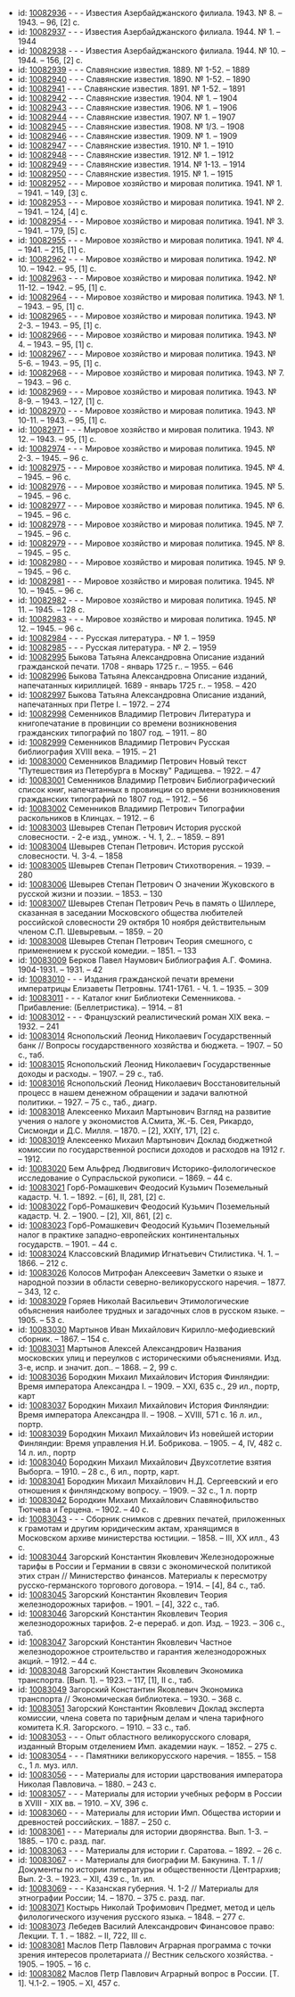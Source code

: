 <ul>
<li>id: <a href="http://books.e-heritage.ru/book/10082936">10082936</a>	- - - Известия Азербайджанского филиала. 1943. № 8. – 1943. – 96, [2] c.</li>
<li>id: <a href="http://books.e-heritage.ru/book/10082937">10082937</a>	- - - Известия Азербайджанского филиала. 1944. № 1. – 1944</li>
<li>id: <a href="http://books.e-heritage.ru/book/10082938">10082938</a>	- - - Известия Азербайджанского филиала. 1944. № 10. – 1944. – 156, [2] с.</li>
<li>id: <a href="http://books.e-heritage.ru/book/10082939">10082939</a>	- - - Славянские известия. 1889. № 1-52. – 1889</li>
<li>id: <a href="http://books.e-heritage.ru/book/10082940">10082940</a>	- - - Славянские известия. 1890. № 1-52. – 1890</li>
<li>id: <a href="http://books.e-heritage.ru/book/10082941">10082941</a>	- - - Славянские известия. 1891. № 1-52. – 1891</li>
<li>id: <a href="http://books.e-heritage.ru/book/10082942">10082942</a>	- - - Славянские известия. 1904. № 1. – 1904</li>
<li>id: <a href="http://books.e-heritage.ru/book/10082943">10082943</a>	- - - Славянские известия. 1906. № 1. – 1906</li>
<li>id: <a href="http://books.e-heritage.ru/book/10082944">10082944</a>	- - - Славянские известия. 1907. № 1. – 1907</li>
<li>id: <a href="http://books.e-heritage.ru/book/10082945">10082945</a>	- - - Славянские известия. 1908. № 1/3. – 1908</li>
<li>id: <a href="http://books.e-heritage.ru/book/10082946">10082946</a>	- - - Славянские известия. 1909. № 1. – 1909</li>
<li>id: <a href="http://books.e-heritage.ru/book/10082947">10082947</a>	- - - Славянские известия. 1910. № 1. – 1910</li>
<li>id: <a href="http://books.e-heritage.ru/book/10082948">10082948</a>	- - - Славянские известия. 1912. № 1. – 1912</li>
<li>id: <a href="http://books.e-heritage.ru/book/10082949">10082949</a>	- - - Славянские известия. 1914. № 1-13. – 1914</li>
<li>id: <a href="http://books.e-heritage.ru/book/10082950">10082950</a>	- - - Славянские известия. 1915. № 1. – 1915</li>
<li>id: <a href="http://books.e-heritage.ru/book/10082952">10082952</a>	- - - Мировое хозяйство и мировая политика. 1941. № 1. – 1941. – 149, [3] с.</li>
<li>id: <a href="http://books.e-heritage.ru/book/10082953">10082953</a>	- - - Мировое хозяйство и мировая политика. 1941. № 2. – 1941. – 124, [4] с.</li>
<li>id: <a href="http://books.e-heritage.ru/book/10082954">10082954</a>	- - - Мировое хозяйство и мировая политика. 1941. № 3. – 1941. – 179, [5] с.</li>
<li>id: <a href="http://books.e-heritage.ru/book/10082955">10082955</a>	- - - Мировое хозяйство и мировая политика. 1941. № 4. – 1941. – 215, [1] с.</li>
<li>id: <a href="http://books.e-heritage.ru/book/10082962">10082962</a>	- - - Мировое хозяйство и мировая политика. 1942. № 10. – 1942. – 95, [1] с.</li>
<li>id: <a href="http://books.e-heritage.ru/book/10082963">10082963</a>	- - - Мировое хозяйство и мировая политика. 1942. № 11-12. – 1942. – 95, [1] с.</li>
<li>id: <a href="http://books.e-heritage.ru/book/10082964">10082964</a>	- - - Мировое хозяйство и мировая политика. 1943. № 1. – 1943. – 95, [1] с.</li>
<li>id: <a href="http://books.e-heritage.ru/book/10082965">10082965</a>	- - - Мировое хозяйство и мировая политика. 1943. № 2-3. – 1943. – 95, [1] с.</li>
<li>id: <a href="http://books.e-heritage.ru/book/10082966">10082966</a>	- - - Мировое хозяйство и мировая политика. 1943. № 4. – 1943. – 95, [1] с.</li>
<li>id: <a href="http://books.e-heritage.ru/book/10082967">10082967</a>	- - - Мировое хозяйство и мировая политика. 1943. № 5-6. – 1943. – 95, [1] с.</li>
<li>id: <a href="http://books.e-heritage.ru/book/10082968">10082968</a>	- - - Мировое хозяйство и мировая политика. 1943. № 7. – 1943. – 96 с.</li>
<li>id: <a href="http://books.e-heritage.ru/book/10082969">10082969</a>	- - - Мировое хозяйство и мировая политика. 1943. № 8-9. – 1943. – 127, [1] с.</li>
<li>id: <a href="http://books.e-heritage.ru/book/10082970">10082970</a>	- - - Мировое хозяйство и мировая политика. 1943. № 10-11. – 1943. – 95, [1] с.</li>
<li>id: <a href="http://books.e-heritage.ru/book/10082971">10082971</a>	- - - Мировое хозяйство и мировая политика. 1943. № 12. – 1943. – 95, [1] с.</li>
<li>id: <a href="http://books.e-heritage.ru/book/10082974">10082974</a>	- - - Мировое хозяйство и мировая политика. 1945. № 2-3. – 1945. – 96 с.</li>
<li>id: <a href="http://books.e-heritage.ru/book/10082975">10082975</a>	- - - Мировое хозяйство и мировая политика. 1945. № 4. – 1945. – 96 с.</li>
<li>id: <a href="http://books.e-heritage.ru/book/10082976">10082976</a>	- - - Мировое хозяйство и мировая политика. 1945. № 5. – 1945. – 96 с.</li>
<li>id: <a href="http://books.e-heritage.ru/book/10082977">10082977</a>	- - - Мировое хозяйство и мировая политика. 1945. № 6. – 1945. – 96 с.</li>
<li>id: <a href="http://books.e-heritage.ru/book/10082978">10082978</a>	- - - Мировое хозяйство и мировая политика. 1945. № 7. – 1945. – 96 с.</li>
<li>id: <a href="http://books.e-heritage.ru/book/10082979">10082979</a>	- - - Мировое хозяйство и мировая политика. 1945. № 8. – 1945. – 95 с.</li>
<li>id: <a href="http://books.e-heritage.ru/book/10082980">10082980</a>	- - - Мировое хозяйство и мировая политика. 1945. № 9. – 1945. – 96 с.</li>
<li>id: <a href="http://books.e-heritage.ru/book/10082981">10082981</a>	- - - Мировое хозяйство и мировая политика. 1945. № 10. – 1945. – 96 с.</li>
<li>id: <a href="http://books.e-heritage.ru/book/10082982">10082982</a>	- - - Мировое хозяйство и мировая политика. 1945. № 11. – 1945. – 128 с.</li>
<li>id: <a href="http://books.e-heritage.ru/book/10082983">10082983</a>	- - - Мировое хозяйство и мировая политика. 1945. № 12. – 1945. – 96 с.</li>
<li>id: <a href="http://books.e-heritage.ru/book/10082984">10082984</a>	- - - Русская литература. - № 1. – 1959</li>
<li>id: <a href="http://books.e-heritage.ru/book/10082985">10082985</a>	- - - Русская литература. - № 2. – 1959</li>
<li>id: <a href="http://books.e-heritage.ru/book/10082995">10082995</a>	Быкова Татьяна Александровна Описание изданий гражданской печати. 1708 - январь 1725 г.. – 1955. – 646</li>
<li>id: <a href="http://books.e-heritage.ru/book/10082996">10082996</a>	Быкова Татьяна Александровна Описание изданий, напечатанных кириллицей. 1689 - январь 1725 г.. – 1958. – 420</li>
<li>id: <a href="http://books.e-heritage.ru/book/10082997">10082997</a>	Быкова Татьяна Александровна Описание изданий, напечатанных при Петре I. – 1972. – 274</li>
<li>id: <a href="http://books.e-heritage.ru/book/10082998">10082998</a>	Семенников Владимир Петрович Литература и книгопечатание в провинции со времени возникновения гражданских типографий по 1807 год. – 1911. – 80</li>
<li>id: <a href="http://books.e-heritage.ru/book/10082999">10082999</a>	Семенников Владимир Петрович Русская библиография XVIII века. – 1915. – 21</li>
<li>id: <a href="http://books.e-heritage.ru/book/10083000">10083000</a>	Семенников Владимир Петрович Новый текст "Путешествия из Петербурга в Москву" Радищева. – 1922. – 47</li>
<li>id: <a href="http://books.e-heritage.ru/book/10083001">10083001</a>	Семенников Владимир Петрович Библиографический список книг, напечатанных в провинции со времени возникновения гражданских типографий по 1807 год. – 1912. – 56</li>
<li>id: <a href="http://books.e-heritage.ru/book/10083002">10083002</a>	Семенников Владимир Петрович Типографии раскольников в Клинцах. – 1912. – 6</li>
<li>id: <a href="http://books.e-heritage.ru/book/10083003">10083003</a>	Шевырев Степан Петрович История русской словесности. - 2-е изд., умнож. - Ч. 1, 2.. – 1859. – 891</li>
<li>id: <a href="http://books.e-heritage.ru/book/10083004">10083004</a>	Шевырев Степан Петрович. История русской словесности. Ч. 3-4. – 1858</li>
<li>id: <a href="http://books.e-heritage.ru/book/10083005">10083005</a>	Шевырев Степан Петрович Стихотворения. – 1939. – 280</li>
<li>id: <a href="http://books.e-heritage.ru/book/10083006">10083006</a>	Шевырев Степан Петрович О значении Жуковского в русской жизни и поэзии. – 1853. – 130</li>
<li>id: <a href="http://books.e-heritage.ru/book/10083007">10083007</a>	Шевырев Степан Петрович Речь в память о Шиллере, сказанная в заседании Московского общества любителей российской словесности 29 октября 10 ноября действительным членом С.П. Шевыревым. – 1859. – 20</li>
<li>id: <a href="http://books.e-heritage.ru/book/10083008">10083008</a>	Шевырев Степан Петрович Теория смешного, с применением к русской комедии. – 1851. – 133</li>
<li>id: <a href="http://books.e-heritage.ru/book/10083009">10083009</a>	Берков Павел Наумович Библиография А.Г. Фомина. 1904-1931. – 1931. – 42</li>
<li>id: <a href="http://books.e-heritage.ru/book/10083010">10083010</a>	- - - Издания гражданской печати времени императрицы Елизаветы Петровны. 1741-1761. - Ч. 1. – 1935. – 309</li>
<li>id: <a href="http://books.e-heritage.ru/book/10083011">10083011</a>	- - - Каталог книг Библиотеки Семенникова. - Прибавление: (Беллетристика). – 1914. – 81</li>
<li>id: <a href="http://books.e-heritage.ru/book/10083012">10083012</a>	- - - Французский реалистический роман XIX века. – 1932. – 241</li>
<li>id: <a href="http://books.e-heritage.ru/book/10083014">10083014</a>	Яснопольский Леонид Николаевич Государственный банк // Вопросы государственного хозяйства и бюджета. – 1907. – 50 с., таб.</li>
<li>id: <a href="http://books.e-heritage.ru/book/10083015">10083015</a>	Яснопольский Леонид Николаевич Государственные доходы и расходы. – 1907. – 29 с., таб.</li>
<li>id: <a href="http://books.e-heritage.ru/book/10083016">10083016</a>	Яснопольский Леонид Николаевич Восстановительный процесс в нашем денежном обращении и задачи валютной политики. – 1927. – 75 с., таб., диагр.</li>
<li>id: <a href="http://books.e-heritage.ru/book/10083018">10083018</a>	Алексеенко Михаил Мартынович Взгляд на развитие учения о налоге у экономистов А.Смита, Ж.-Б. Сея, Рикардо, Сисмонди и Д.С. Милля. – 1870. – [2], XXIY, 171, [2] с.</li>
<li>id: <a href="http://books.e-heritage.ru/book/10083019">10083019</a>	Алексеенко Михаил Мартынович Доклад бюджетной комиссии по государственной росписи доходов и расходов на 1912 г. – 1912.</li>
<li>id: <a href="http://books.e-heritage.ru/book/10083020">10083020</a>	Бем Альфред Людвигович Историко-филологическое исследование о Супрасльской рукописи. – 1869. – 44 с.</li>
<li>id: <a href="http://books.e-heritage.ru/book/10083021">10083021</a>	Горб-Ромашкевич Феодосий Кузьмич Поземельный кадастр. Ч. 1. – 1892. – [6], II, 281, [2] с.</li>
<li>id: <a href="http://books.e-heritage.ru/book/10083022">10083022</a>	Горб-Ромашкевич Феодосий Кузьмич Поземельный кадастр. Ч. 2. – 1900. – [2], XII, 861, [2] с.</li>
<li>id: <a href="http://books.e-heritage.ru/book/10083023">10083023</a>	Горб-Ромашкевич Феодосий Кузьмич Поземельный налог в практике западно-европейских континентальных государств. – 1901. – 44 с.</li>
<li>id: <a href="http://books.e-heritage.ru/book/10083024">10083024</a>	Классовский Владимир Игнатьевич Стилистика. Ч. 1. – 1866. – 212 с.</li>
<li>id: <a href="http://books.e-heritage.ru/book/10083026">10083026</a>	Колосов Митрофан Алексеевич Заметки о языке и народной поэзии в области северно-великорусского наречия. – 1877. – 343, 12 с.</li>
<li>id: <a href="http://books.e-heritage.ru/book/10083029">10083029</a>	Горяев Николай Васильевич Этимологические объяснения наиболее трудных и загадочных слов в русском языке. – 1905. – 53 с.</li>
<li>id: <a href="http://books.e-heritage.ru/book/10083030">10083030</a>	Мартынов Иван Михайлович Кирилло-мефодиевский сборник. – 1867. – 154 с.</li>
<li>id: <a href="http://books.e-heritage.ru/book/10083031">10083031</a>	Мартынов Алексей Александрович Названия московских улиц и переулков с историческими объяснениями. Изд. 3-е, испр. и значит. доп.. – 1868. – 2, 99 с.</li>
<li>id: <a href="http://books.e-heritage.ru/book/10083036">10083036</a>	Бородкин Михаил Михайлович История Финляндии: Время императора Александра I. – 1909. – XXI, 635 c., 29 ил., портр, карт</li>
<li>id: <a href="http://books.e-heritage.ru/book/10083037">10083037</a>	Бородкин Михаил Михайлович История Финляндии: Время императора Александра II. – 1908. – XVIII, 571 с. 16 л. ил., портр.</li>
<li>id: <a href="http://books.e-heritage.ru/book/10083039">10083039</a>	Бородкин Михаил Михайлович Из новейшей истории Финляндии: Время управления Н.И. Бобрикова. – 1905. – 4, IV, 482 с. 14 л. ил., портр</li>
<li>id: <a href="http://books.e-heritage.ru/book/10083040">10083040</a>	Бородкин Михаил Михайлович Двухсотлетие взятия Выборга. – 1910. – 28 с., 6 ил., портр, карт.</li>
<li>id: <a href="http://books.e-heritage.ru/book/10083041">10083041</a>	Бородкин Михаил Михайлович Н.Д. Сергеевский и его отношения к финляндскому вопросу. – 1909. – 32 с., 1 л. портр</li>
<li>id: <a href="http://books.e-heritage.ru/book/10083042">10083042</a>	Бородкин Михаил Михайлович Славянофильство Тютчева и Герцена. – 1902. – 40 с.</li>
<li>id: <a href="http://books.e-heritage.ru/book/10083043">10083043</a>	- - - Сборник снимков с древних печатей, приложенных к грамотам и другим юридическим актам, хранящимся в Московском архиве министерства юстиции. – 1858. – III, XX илл., 43 с.</li>
<li>id: <a href="http://books.e-heritage.ru/book/10083044">10083044</a>	Загорский Константин Яковлевич Железнодорожные тарифы в России и Германии в связи с экономической политикой этих стран // Министерство финансов. Материалы к пересмотру русско-германского торгового договора. – 1914. – [4], 84 с., таб.</li>
<li>id: <a href="http://books.e-heritage.ru/book/10083045">10083045</a>	Загорский Константин Яковлевич Теория железнодорожных тарифов. – 1901. – [4], 322 с., таб.</li>
<li>id: <a href="http://books.e-heritage.ru/book/10083046">10083046</a>	Загорский Константин Яковлевич Теория железнодорожных тарифов. 2-е перераб. и доп. Изд. – 1923. – 306 с., таб.</li>
<li>id: <a href="http://books.e-heritage.ru/book/10083047">10083047</a>	Загорский Константин Яковлевич Частное железнодорожное строительство и гарантия железнодорожных акций. – 1912. – 44 с.</li>
<li>id: <a href="http://books.e-heritage.ru/book/10083048">10083048</a>	Загорский Константин Яковлевич Экономика транспорта. [Вып. 1]. – 1923. – 117, [1], II с., таб.</li>
<li>id: <a href="http://books.e-heritage.ru/book/10083049">10083049</a>	Загорский Константин Яковлевич Экономика транспорта // Экономическая библиотека. – 1930. – 368 с.</li>
<li>id: <a href="http://books.e-heritage.ru/book/10083051">10083051</a>	Загорский Константин Яковлевич Доклад эксперта комиссии, члена совета по тарифным делам и члена тарифного комитета К.Я. Загорского. – 1910. – 33 с., таб.</li>
<li>id: <a href="http://books.e-heritage.ru/book/10083053">10083053</a>	- - - Опыт областного великорусского словаря, изданный Вторым отделением Имп. академии наук. – 1852. – 275 с.</li>
<li>id: <a href="http://books.e-heritage.ru/book/10083054">10083054</a>	- - - Памятники великорусского наречия. – 1855. – 158 с., 1 л. муз. илл.</li>
<li>id: <a href="http://books.e-heritage.ru/book/10083056">10083056</a>	- - - Материалы для истории царствования императора Николая Павловича. – 1880. – 243 с.</li>
<li>id: <a href="http://books.e-heritage.ru/book/10083057">10083057</a>	- - - Материалы для истории учебных реформ в России в XVIII - XIX вв. – 1910. – XV, 396 с.</li>
<li>id: <a href="http://books.e-heritage.ru/book/10083060">10083060</a>	- - - Материалы для истории Имп. Общества истории и древностей российских. – 1887. – 250 с.</li>
<li>id: <a href="http://books.e-heritage.ru/book/10083061">10083061</a>	- - - Материалы для истории дворянства. Вып. 1-3. – 1885. – 170 с. разд. паг.</li>
<li>id: <a href="http://books.e-heritage.ru/book/10083063">10083063</a>	- - - Материалы для истории г. Саратова. – 1892. – 26 с.</li>
<li>id: <a href="http://books.e-heritage.ru/book/10083067">10083067</a>	- - - Материалы для биографии М. Бакунина. Т. 1 // Документы по истории литературы и общественности /Центрархив; Вып. 2-3. – 1923. – XII, 439 с., 1л. ил.</li>
<li>id: <a href="http://books.e-heritage.ru/book/10083069">10083069</a>	- - - Казанская губерния. Ч. 1-2 // Материалы для этнографии России; 14. – 1870. – 375 с. разд. паг.</li>
<li>id: <a href="http://books.e-heritage.ru/book/10083071">10083071</a>	Костырь Николай Трофимович Предмет, метод и цель филологического изучения русского языка. – 1848. – 277 с.</li>
<li>id: <a href="http://books.e-heritage.ru/book/10083073">10083073</a>	Лебедев Василий Александрович Финансовое право: Лекции. Т. 1 . – 1882. – II, 722, III с.</li>
<li>id: <a href="http://books.e-heritage.ru/book/10083081">10083081</a>	Маслов Петр Павлович Аграрная программа с точки зрения интересов пролетариата // Вестник сельского хозяйства. - 1905. – 1905. – 16 с.</li>
<li>id: <a href="http://books.e-heritage.ru/book/10083082">10083082</a>	Маслов Петр Павлович Аграрный вопрос в России. [Т. 1]. Ч.1-2. – 1905. – XI, 457 с.</li>
</ul>

